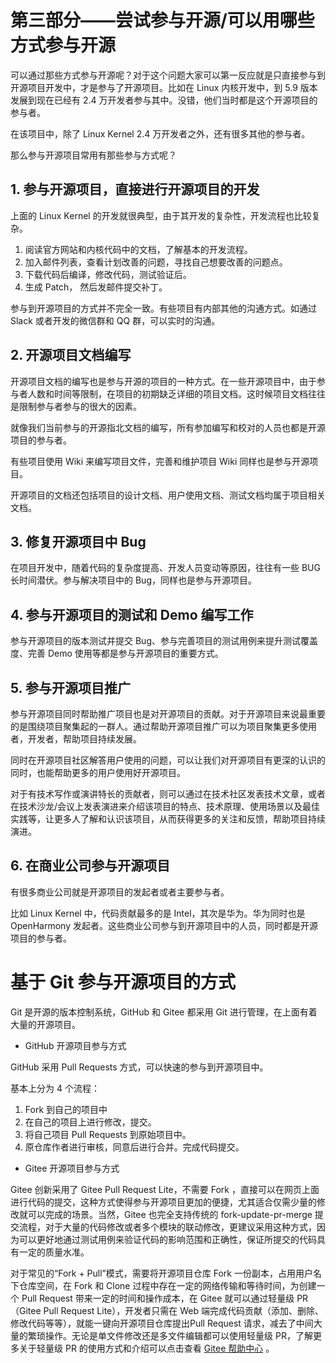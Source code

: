 # 第三部分——尝试参与开源/可以用哪些方式参与开源

可以通过那些方式参与开源呢？对于这个问题大家可以第一反应就是只直接参与到开源项目开发中，才是参与了开源项目。比如在 Linux 内核开发中，到 5.9 版本发展到现在已经有 2.4 万开发者参与其中。没错，他们当时都是这个开源项目的参与者。

在该项目中，除了 Linux Kernel 2.4 万开发者之外，还有很多其他的参与者。

那么参与开源项目常用有那些参与方式呢？ 

## 1. 参与开源项目，直接进行开源项目的开发

上面的 Linux Kernel 的开发就很典型，由于其开发的复杂性，开发流程也比较复杂。

1. 阅读官方网站和内核代码中的文档，了解基本的开发流程。
2. 加入邮件列表，查看计划改善的问题，寻找自己想要改善的问题点。
3. 下载代码后编译，修改代码，测试验证后。
4. 生成 Patch， 然后发邮件提交补丁。

参与到开源项目的方式并不完全一致。有些项目有内部其他的沟通方式。如通过 Slack 或者开发的微信群和 QQ 群，可以实时的沟通。

## 2. 开源项目文档编写

开源项目文档的编写也是参与开源的项目的一种方式。在一些开源项目中，由于参与者人数和时间等限制，在项目的初期缺乏详细的项目文档。这时候项目文档往往是限制参与者参与的很大的因素。

就像我们当前参与的开源指北文档的编写，所有参加编写和校对的人员也都是开源项目的参与者。

有些项目使用 Wiki 来编写项目文件，完善和维护项目 Wiki 同样也是参与开源项目。

开源项目的文档还包括项目的设计文档、用户使用文档、测试文档均属于项目相关文档。

## 3. 修复开源项目中 Bug

在项目开发中，随着代码的复杂度提高、开发人员变动等原因，往往有一些 BUG 长时间潜伏。参与解决项目中的 Bug，同样也是参与开源项目。

## 4. 参与开源项目的测试和 Demo 编写工作

参与开源项目的版本测试并提交 Bug、参与完善项目的测试用例来提升测试覆盖度、完善 Demo 使用等都是参与开源项目的重要方式。		

## 5. 参与开源项目推广

参与开源项目同时帮助推广项目也是对开源项目的贡献。对于开源项目来说最重要的是围绕项目聚集起的一群人。通过帮助开源项目推广可以为项目聚集更多使用者，开发者，帮助项目持续发展。

同时在开源项目社区解答用户使用的问题，可以让我们对开源项目有更深的认识的同时，也能帮助更多的用户使用好开源项目。

对于有技术写作或演讲特长的贡献者，则可以通过在技术社区发表技术文章，或者在技术沙龙/会议上发表演进来介绍该项目的特点、技术原理、使用场景以及最佳实践等，让更多人了解和认识该项目，从而获得更多的关注和反馈，帮助项目持续演进。

## 6. 在商业公司参与开源项目

有很多商业公司就是开源项目的发起者或者主要参与者。

比如 Linux Kernel 中，代码贡献最多的是 Intel，其次是华为。华为同时也是 OpenHarmony 发起者。这些商业公司参与到开源项目中的人员，同时都是开源项目的参与者。		

# 基于 Git 参与开源项目的方式

Git 是开源的版本控制系统，GitHub 和 Gitee 都采用 Git 进行管理，在上面有着大量的开源项目。 

* GitHub 开源项目参与方式

GitHub 采用 Pull Requests 方式，可以快速的参与到开源项目中。

基本上分为 4 个流程：

1. Fork 到自己的项目中
2. 在自己的项目上进行修改，提交。
3. 将自己项目 Pull Requests 到原始项目中。
4. 原仓库作者进行审核，同意后进行合并。完成代码提交。 

* Gitee 开源项目参与方式

Gitee 创新采用了 Gitee Pull Request Lite，不需要 Fork ，直接可以在网页上面进行代码的提交，这种方式使得参与开源项目更加的便捷，尤其适合仅需少量的修改就可以完成的场景。当然，Gitee 也完全支持传统的 fork-update-pr-merge 提交流程，对于大量的代码修改或者多个模块的联动修改，更建议采用这种方式，因为可以更好地通过测试用例来验证代码的影响范围和正确性，保证所提交的代码具有一定的质量水准。

对于常见的“Fork + Pull”模式，需要将开源项目仓库 Fork 一份副本，占用用户名下仓库空间，在 Fork 和 Clone 过程中存在一定的网络传输和等待时间，为创建一个 Pull Request 带来一定的时间和操作成本，在 Gitee 就可以通过轻量级 PR（Gitee Pull Request Lite），开发者只需在 Web 端完成代码贡献（添加、删除、修改代码等等），就能一键向开源项目仓库提出Pull Request 请求，减去了中间大量的繁琐操作。无论是单文件修改还是多文件编辑都可以使用轻量级 PR，了解更多关于轻量级 PR 的使用方式和介绍可以点击查看 [Gitee 帮助中心](https://gitee.com/help/articles/4291) 。

